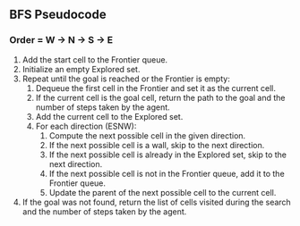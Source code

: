 ## BFS Pseudocode

### Order = W -> N -> S -> E

1. Add the start cell to the Frontier queue.
2. Initialize an empty Explored set.
3. Repeat until the goal is reached or the Frontier is empty:
   1. Dequeue the first cell in the Frontier and set it as the current cell.
   2. If the current cell is the goal cell, return the path to the goal and the number of steps taken by the agent.
   3. Add the current cell to the Explored set.
   4. For each direction (ESNW):
      1. Compute the next possible cell in the given direction.
      2. If the next possible cell is a wall, skip to the next direction.
      3. If the next possible cell is already in the Explored set, skip to the next direction.
      4. If the next possible cell is not in the Frontier queue, add it to the Frontier queue.
      5. Update the parent of the next possible cell to the current cell.
4. If the goal was not found, return the list of cells visited during the search and the number of steps taken by the agent.
